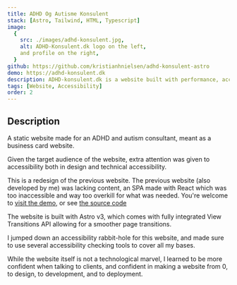 ```yaml
---
title: ADHD Og Autisme Konsulent
stack: [Astro, Tailwind, HTML, Typescript]
image:
  {
    src: ./images/adhd-konsulent.jpg,
    alt: ADHD-Konsulent.dk logo on the left,
    and profile on the right,
  }
github: https://github.com/kristianhnielsen/adhd-konsulent-astro
demo: https://adhd-konsulent.dk
description: ADHD-konsulent.dk is a website built with performance, accessibility and low-maintenance in mind.
tags: [Website, Accessibility]
order: 2
---
```


## Description

A static website made for an ADHD and autism consultant, meant as a business card website.

Given the target audience of the website, extra attention was given to accessibility both in design and technical accessibility.

This is a redesign of the previous website. The previous website (also developed by me) was lacking content, an SPA made with React which was too inaccessible and way too overkill for what was needed.
You're welcome to <a href="https://adhd-konsulent-v2.vercel.app/">visit the demo</a>, or see <a href="https://github.com/kristianhnielsen/adhd-konsulent-v2/">the source code</a>

The website is built with Astro v3, which comes with fully integrated View Transitions API allowing for a smoother page transitions.

I jumped down an accessibility rabbit-hole for this website, and made sure to use several accessibility checking tools to cover all my bases.

While the website itself is not a technological marvel, I learned to be more confident when talking to clients, and confident in making a website from 0, to design, to development, and to deployment.
